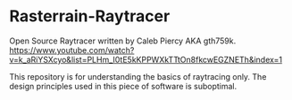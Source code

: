 # Rasterrain-Raytracer
Open Source Raytracer written by Caleb Piercy AKA gth759k.
https://www.youtube.com/watch?v=k_aRiYSXcyo&list=PLHm_I0tE5kKPPWXkTTtOn8fkcwEGZNETh&index=1 

This repository is for understanding the basics of raytracing only. The design principles used in
this piece of software is suboptimal.